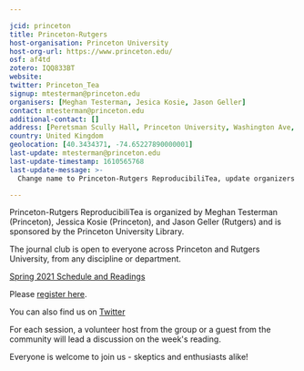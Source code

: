 ```yaml
---

jcid: princeton
title: Princeton-Rutgers
host-organisation: Princeton University
host-org-url: https://www.princeton.edu/
osf: af4td
zotero: IQQ833BT
website: 
twitter: Princeton_Tea
signup: mtesterman@princeton.edu
organisers: [Meghan Testerman, Jesica Kosie, Jason Geller]
contact: mtesterman@princeton.edu
additional-contact: []
address: [Peretsman Scully Hall, Princeton University, Washington Ave, 08544, Princeton, NJ, United States]
country: United Kingdom
geolocation: [40.3434371, -74.65227890000001]
last-update: mtesterman@princeton.edu
last-update-timestamp: 1610565768
last-update-message: >-
  Change name to Princeton-Rutgers ReproducibiliTea, update organizers and information for Spring 2021.

---
```


Princeton-Rutgers ReproducibiliTea is organized by Meghan Testerman (Princeton), Jessica Kosie (Princeton), and Jason Geller (Rutgers) and is sponsored by the Princeton University Library.

The journal club is open to everyone across Princeton and Rutgers University, from any discipline or department.

[Spring 2021 Schedule and Readings](https://drive.google.com/file/d/1LA9h5_lbIpJFrdr69ySLqO3EkrvuVCPz/view?usp=sharing)

Please [register here](https://libcal.princeton.edu/calendar?cid=12260&t=d&d=0000-00-00&cal=12260&ct=48071&inc=0).

You can also find us on [Twitter](https://twitter.com/Princeton_Tea)

For each session, a volunteer host from the group or a guest from the community will lead a discussion on the week's reading.  

Everyone is welcome to join us - skeptics and enthusiasts alike!
